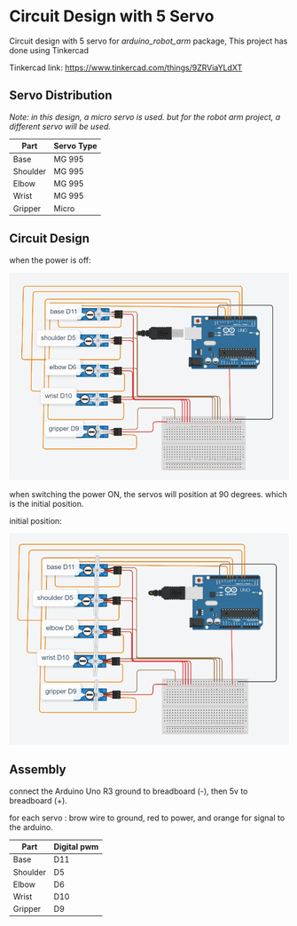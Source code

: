 # Circuit Design with 5 Servo
Circuit design with 5 servo for *arduino_robot_arm* package, This project has done using Tinkercad


Tinkercad link: https://www.tinkercad.com/things/9ZRViaYLdXT 
 
 
 ## Servo Distribution
 
 *Note: in this design, a micro servo is used. but for the robot arm project, a different servo will be used.*
 
| Part  | Servo Type |
|-------|------------|
| Base  |   MG 995   |
| Shoulder  |   MG 995   |
| Elbow  |   MG 995   |
| Wrist  |   MG 995   |
| Gripper  |   Micro   |


## Circuit Design


when the power is off:


![off](https://github.com/AlolyanRoaa/Circuit-Design-with-5Servo/blob/main/off.PNG)


when switching the power ON, the servos will position at 90 degrees. which is the initial position.

initial position:

![initial position](https://github.com/AlolyanRoaa/Circuit-Design-with-5Servo/blob/main/initialPosition.PNG)


## Assembly

connect the Arduino Uno R3 ground to breadboard (-), then 5v to breadboard (+).

for each servo : brow wire to ground, red to power, and orange for signal to the arduino.

| Part  | Digital pwm |
|-------|------------|
| Base  |   D11   |
| Shoulder  |   D5   |
| Elbow  |   D6   |
| Wrist  |   D10   |
| Gripper  |   D9   |







